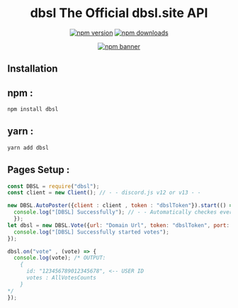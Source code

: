 <div align="center">
  <h1>dbsl The Official dbsl.site API</h1>
    <p>
    <a href="https://www.npmjs.com/package/dbsl"><img src="https://img.shields.io/npm/v/dbsl?maxAge=3600" alt="npm version" /></a>
    <a href="https://www.npmjs.com/package/dbsl"><img src="https://img.shields.io/npm/dt/dbsl?maxAge=3600" alt="npm downloads" /></a>
  </p>
  <p>
    <a href="https://www.npmjs.com/package/dbsl"><img src="https://nodei.co/npm/dbsl.png?downloads=true&stars=true" alt="npm banner"></a>
  </p>
</div>

## Installation
<h2> npm : </h2>

```sh
npm install dbsl
```
 <h2> yarn : </h2>

```sh
yarn add dbsl
```

## Pages Setup :

```js
const DBSL = require("dbsl");
const client = new Client(); // - - discord.js v12 or v13 - -

new DBSL.AutoPoster({client : client , token : "dbslToken"}).start(() => {
  console.log("[DBSL] Successfully"); // - - Automatically checkes every (2) minute - -
  });
let dbsl = new DBSL.Vote({url: "Domain Url", token: "dbslToken", port: 8080}).start(() => {
  console.log("[DBSL] Successfully started votes");
});

dbsl.on("vote" , (vote) => {
  console.log(vote); /* OUTPUT: 
    {
      id: "123456789012345678", <-- USER ID
      votes : AllVotesCounts
    }
*/
});

```
